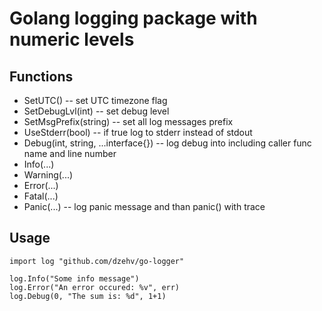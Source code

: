 # Golang logging package with numeric levels

## Functions

- SetUTC() -- set UTC timezone flag
- SetDebugLvl(int) --  set debug level
- SetMsgPrefix(string) -- set all log messages prefix
- UseStderr(bool) -- if true log to stderr instead of stdout
- Debug(int, string, ...interface{}) -- log debug into including caller func name and line number
- Info(...)
- Warning(...)
- Error(...)
- Fatal(...)
- Panic(...) -- log panic message and than panic() with trace

## Usage

``` golang
import log "github.com/dzehv/go-logger"

log.Info("Some info message")
log.Error("An error occured: %v", err)
log.Debug(0, "The sum is: %d", 1+1)
```
